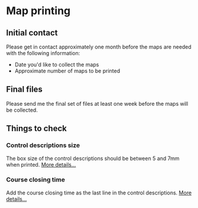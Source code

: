 # Map printing

## Initial contact
Please get in contact approximately one month before the maps are needed with the following information:
* Date you'd like to collect the maps
* Approximate number of maps to be printed

## Final files
Please send me the final set of files at least one week before the maps will be collected. 


## Things to check

### Control descriptions size
The box size of the control descriptions should be between 5 and 7mm when printed. [More details...](descriptions-size.md)

### Course closing time
Add the course closing time as the last line in the control descriptions. [More details...](course-closing.md)

